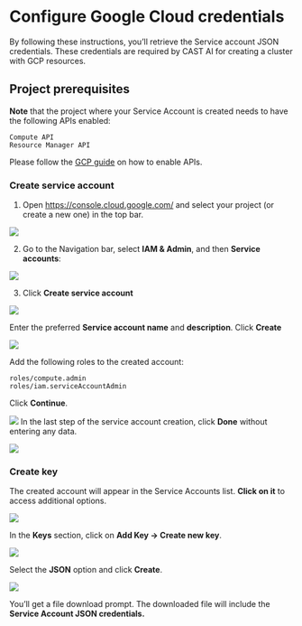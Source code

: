 # Configure Google Cloud credentials

By following these instructions, you’ll retrieve the Service account JSON credentials. These credentials are required by CAST AI for creating a cluster with GCP resources.

## Project prerequisites

**Note** that the project where your Service Account is created needs to have the following APIs enabled:

    Compute API
    Resource Manager API

Please follow the [GCP guide](https://cloud.google.com/apis/docs/getting-started#enabling_apis) on how to enable APIs.

### Create service account

1. Open https://console.cloud.google.com/ and select your project (or create a new one) in the top bar.

![](configuring-gcp-credentials/gcp1.png)

2. Go to the Navigation bar, select **IAM & Admin**, and then **Service accounts**:

![](configuring-gcp-credentials/gcp2.png)

3. Click **Create service account**

![](configuring-gcp-credentials/gcp3.png)

Enter the preferred **Service account name** and **description**. Click **Create**

![](configuring-gcp-credentials/gcp4.png)

Add the following roles to the created account:

    roles/compute.admin
    roles/iam.serviceAccountAdmin

Click **Continue**.

![](configuring-gcp-credentials/gcp5.png)
In the last step of the service account creation, click **Done** without entering any data.

![](configuring-gcp-credentials/gcp6.png)

### Create key

The created account will appear in the Service Accounts list. **Click on it** to access additional options.

![](configuring-gcp-credentials/gcp7.png)

In the **Keys** section, click on **Add Key → Create new key**.

![](configuring-gcp-credentials/gcp8.png)

Select the **JSON** option and click **Create**.

![](configuring-gcp-credentials/gcp9.png)

You’ll get a file download prompt. The downloaded file will include the **Service Account JSON credentials.**

